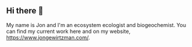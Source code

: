 ## Hi there 👋
My name is Jon and I'm an ecosystem ecologist and biogeochemist.
You can find my current work here and on my website, https://www.jongewirtzman.com/. 
<!--
**jgewirtzman/jgewirtzman** is a ✨ _special_ ✨ repository because its `README.md` (this file) appears on your GitHub profile.

Here are some ideas to get you started:

- 🔭 I’m currently working on ...
- 🌱 I’m currently learning ...
- 👯 I’m looking to collaborate on ...
- 🤔 I’m looking for help with ...
- 💬 Ask me about ...
- 📫 How to reach me: ...
- 😄 Pronouns: ...
- ⚡ Fun fact: ...
-->
